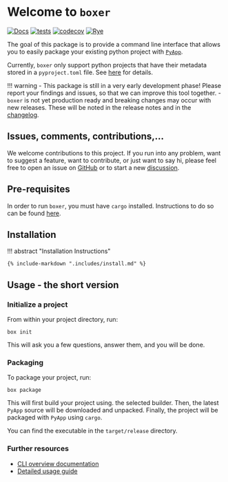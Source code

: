 # Welcome to `boxer`

[![Docs](https://readthedocs.org/projects/boxer/badge/?version=latest)](https://boxer.readthedocs.io/en/latest/?badge=latest)
[![tests](https://github.com/trappitsch/boxer/actions/workflows/tests.yml/badge.svg)](https://github.com/trappitsch/boxer/actions/workflows/tests.yml)
[![codecov](https://codecov.io/gh/trappitsch/boxer/graph/badge.svg?token=CED96ANLRR)](https://codecov.io/gh/trappitsch/boxer)
[![Rye](https://img.shields.io/endpoint?url=https://raw.githubusercontent.com/mitsuhiko/rye/main/artwork/badge.json)](https://rye-up.com)

The goal of this package is
to provide a command line interface
that allows you to easily package your existing python project
with [`PyApp`](https://ofek.dev/pyapp/).

Currently, `boxer` only support python projects that have their metadata stored in a `pyproject.toml` file.
See [here](https://packaging.python.org/en/latest/guides/writing-pyproject-toml/#writing-pyproject-toml)
for details.

!!! warning
    - This package is still in a very early
    development phase! Please report your findings and issues,
    so that we can improve this tool together.
    - `boxer` is not yet production ready
    and breaking changes may occur with new releases.
    These will be noted in the release notes
    and in the [changelog](changelog.md).

## Issues, comments, contributions,...

We welcome contributions to this project.
If you run into any problem, want to suggest a feature, want to contribute, or just want to say hi,
please feel free to open an issue on [GitHub](https://github.com/trappitsch/boxer/issues)
or to start a new [discussion](https://github.com/trappitsch/boxer/discussions).

## Pre-requisites

In order to run `boxer`, you must have `cargo` installed.
Instructions to do so can be found
[here](https://doc.rust-lang.org/cargo/getting-started/installation.html).


## Installation

!!! abstract "Installation Instructions"

    {% include-markdown ".includes/install.md" %}


## Usage - the short version

### Initialize a project

From within your project directory, run:

```
box init
```

This will ask you a few questions, answer them, and you will be done.

### Packaging

To package your project, run:

```
box package
```

This will first build your project using. the selected builder.
Then, the latest `PyApp` source will be downloaded and unpacked.
Finally, the project will be packaged with `PyApp` using `cargo`.

You can find the executable in the `target/release` directory.

### Further resources

- [CLI overview documentation](cli.md)
- [Detailed usage guide](guide.md)
